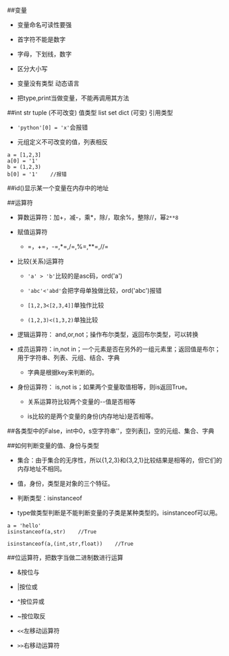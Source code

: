 ##变量

- 变量命名可读性要强

- 首字符不能是数字

- 字母，下划线，数字

- 区分大小写

- 变量没有类型    动态语言

- 把type,print当做变量，不能再调用其方法




##int str tuple (不可改变) 值类型    list set dict (可变) 引用类型

- `'python'[0] = 'x'`会报错

- 元组定义不可改变的值，列表相反

```
a = [1,2,3]
a[0] = '1'
b = (1,2,3)
b[0] = '1'    //报错
```




##id()显示某一个变量在内存中的地址



##运算符

- 算数运算符：加+，减-，乘*，除/，取余%，整除//，幂`2**8`

- 赋值运算符

    - =，+=，-=,*=,/=,%=,**=,//=

- 比较(关系)运算符

    - `'a' > 'b'`比较的是asc码，ord('a')
    
    - `'abc'<'abd'`会把字母单独做比较，ord('abc')报错
    
    - `[1,2,3<[2,3,4]]`单独作比较
    
    - `(1,2,3)<(1,3,2)`单独比较

- 逻辑运算符： and,or,not；操作布尔类型，返回布尔类型，可以转换

- 成员运算符：in,not in；一个元素是否在另外的一组元素里；返回值是布尔；用于字符串、列表、元组、结合、字典

    - 字典是根据key来判断的。

- 身份运算符： is,not is；如果两个变量取值相等，则is返回True。

    - 关系运算符比较两个变量的--值是否相等
    
    - is比较的是两个变量的身份(内存地址)是否相等。
    
    
    


##各类型中的False，int中0，s空字符串''，空列表[]，空的元组、集合、字典





##如何判断变量的值、身份与类型

- 集合：由于集合的无序性，所以{1,2,3}和{3,2,1}比较结果是相等的，但它们的内存地址不相同。

- 值，身份，类型是对象的三个特征。

- 判断类型：isinstanceof

- type做类型判断是不能判断变量的子类是某种类型的。isinstanceof可以用。

```
a = 'hello'
isinstanceof(a,str)    //True

isinstanceof(a,(int,str,float))    //True
```




##位运算符，把数字当做二进制数进行运算

- &按位与

- |按位或

- ^按位异或

- ~按位取反

- `<<`左移动运算符

- `>>`右移动运算符


